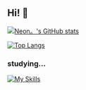 ## Hi! 👋

[![Neon。's GitHub stats](https://github-readme-stats.vercel.app/api?username=neon-Gi&theme=vue-dark&show_icons=true)](https://github.com/neon-Gi/github-readme-stats)

[![Top Langs](https://github-readme-stats.vercel.app/api/top-langs/?username=neon-Gi&theme=vue-dark&show_icons=true&layout=compact)](https://github.com/neon-Gi/github-readme-stats)

### studying...
[![My Skills](https://skillicons.dev/icons?i=js,html,css,python,swift,php,mysql,cs,dotnet)](https://skillicons.dev)

